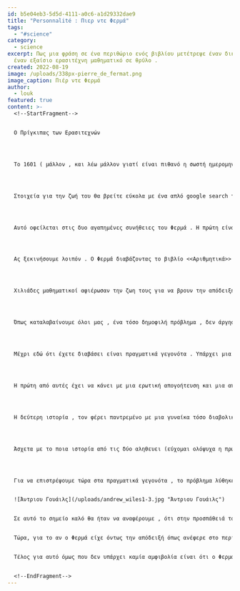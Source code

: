 ```yaml
---
id: b5e04eb3-5d5d-4111-a0c6-a1d29332dae9
title: "Personnalité : Πιερ ντε Φερμά"
tags:
  - "#science"
category:
  - science
excerpt: Πως μια φράση σε ένα περιθώριο ενός βιβλίου μετέτρεψε έναν δικηγόρο από
  έναν εξαίσιο ερασιτέχνη μαθηματικό σε θρύλο .
created: 2022-08-19
image: /uploads/338px-pierre_de_fermat.png
image_caption: Πιέρ ντε Φερμά
author:
  - louk
featured: true
content: >-
  <!--StartFragment-->


  Ο Πρίγκιπας των Ερασιτεχνών




  To 1601 ( μάλλον , και λέω μάλλον γιατί είναι πιθανό η σωστή ημερομηνία να είναι το 1607 ) ήρθε στον κόσμο ένας από τους μεγαλύτερους μαθηματικούς του 17ου αιώνα , ο Πιερ Ντε Φερμά . 




  Στοιχεία για την ζωή του θα βρείτε εύκολα με ένα απλό google search του ονόματος του, οπότε θα αναφέρω μόνο τα βασικά για να προχωρήσουμε στο ζουμί γρήγορα . Προερχόμενος από εύπορη οικογένεια σπουδάζει στο πανεπιστήμιο της Τουλούζης  και έπειτα σε αυτό του Μπορντό όπου έρχεται και πρώτη φορά σε επαφή με τα μαθηματικά . Έπειτα σπουδάζει νομικά στην Ορλεάνη και ασκεί το επάγγελμα για το υπόλοιπο της ζωής του . Τώρα θα σκέφτεστε εύλογα γιατί ένας δικηγόρος ( και μάλιστα επιτυχημένος ) είναι γνωστός για την συμβολή του στα μαθηματικά ; 




  Αυτό οφείλεται στις δυο αγαπημένες συνήθειες του Φερμά . Η πρώτη είναι να σημειώνει σκέψεις και παρατηρήσεις στα περιθώρια των βιβλίων που διάβαζε και η δεύτερη είναι να αποτυπώνει εικασίες . Αν συνδυάσεις αυτές τις δύο συνήθειες του Πιερ παίρνεις δύο υπέροχες πιθανές (μπορεί και μυθιστορικές)  ιστορίες , που περιέχουν ερωτικές απογοητεύσεις , επικυρηγμένα μαθηματικά προβλήματα , “χρυσά αυγά” , “διαβολικές” γυναίκες και εν τέλη το πιο διάσημο μαθηματικό πρόβλημα που γράφτηκε ποτέ .




  Ας ξεκινήσουμε λοιπόν . Ο Φερμά διαβάζοντας το βιβλίο <<Αριθμητικά>> του Διόφαντου , και μελετώντας ένα συγκεκριμένο πρόβλημα , έγραψε στο περιθωριο της αντιστοιχης σελίδας το εξής : “ Δεν υπάρχουν ακέραιοι x , y , z διάφοροι του μηδενός που να επαληθεύουν την ισότητα x^ν+y^ν=z^ν για οποιαδήποτε τιμή του φυσικού αριθμού ν μεγαλύτερη του 2 . Έχω μια πραγματικά θαυμάσια απόδειξη , αλλά το περιθώριο του βιβλίου είναι πολύ στενό για να την χωρέσει “ . 




  Χιλιάδες μαθηματικοί αφιέρωσαν την ζωη τους για να βρουν την απόδειξή . Χρειάστηκε για να περάσουν πάνω από τρεις αιώνες (!) για να τα καταφέρεις κάποιος , αλλά θα το δούμε πιο αναλυτικά στην συνέχεια .




  Όπως καταλαβαίνουμε όλοι μας , ένα τόσο δημοφιλή πρόβλημα , δεν άργησαν και πολύ για να το επικηρύξουν .  Στην αρχή ήταν η Γαλλική Ακαδημία Επιστημών που προσέφερε το ποσό των 3.000 γαλλικών φράγκων μαζί με ένα χρυσό μετάλλιο . Βέβαια το κίνητρο έγινε πολύ μεγαλύτερο αρκετά αργότερα το 1908 όταν ο ερασιτέχνης μαθηματικός Πάουλ Βολφσκελ έδωσε το ποσό των 100.000 μάρκων στην Βασιλική εταιρεία επιστημών ώστε να επικηρύξει ξανά το πρόβλημα .  




  Μέχρι εδώ ότι έχετε διαβάσει είναι πραγματικά γεγονότα . Υπάρχει μια πολύ πικάντικη παραφιλολογία για τους λόγους όμως που ο Πάουλ αποφάσισε να δωρίσει αυτά τα λεφτά .  Υπάρχουν δύο πιθανές ιστορίες , ωστόσο μέχρι σήμερα δεν έχει επιβεβαιωθεί καμία από τις δύο. 




  Η πρώτη από αυτές έχει να κάνει με μια ερωτική απογοήτευση και μια αυτοκτονία . Φημολογείται οτι ο Βολφσκελ είχε μονόπλευρα ερωτικά συναισθήματα για μια γυναίκα η οποία δεν ενδιαφέρθηκε ποτέ για αυτόν, με αποτέλεσμα  να σχεδιάσει πολύ αναλυτικά την αυτοκτονία του . Το πλάνο ήταν έτοιμο . Εκείνο το βράδυ , ακριβώς τα μεσάνυχτα είχε σκοπό να αυτοπυρποληθεί στο κεφάλι . Είχε αφήσει μηνύματα για όλους τους δικούς του ανθρώπους και αποφάσισε να περάσει τις τελευταίες του ώρες λίγο πριν τα μεσάνυχτα διαβάζοντας πιθανές αποδείξεις για την εικασία του Φερμά . Έλα όμως που προσπαθόντας να διορθώσει ένα λάθος που βρήκε σε μια απόδειξη η ώρα πέρασε τις 12 και η όρεξη για την ζωή είχε ξαναέρθει . Άσχετα από το γεγονός πως δεν κατάφερε να αποδείξει ποτέ κάτι σχετικά με το πρόβλημα , αποφάσισε να κάνει την δωρεά για να μάθει την απάντηση για το πρόβλημα που του έσωσε την ζωή . 




  Η δεύτερη ιστορία , τον φέρει παντρεμένο με μια γυναίκα τόσο διαβολική που αποφάσισε να την εκδικηθεί μετά’ θάνατον . Έτσι λοιπόν , στην διαθήκη του άφησε την περιουσία του (τα 100.000 μάρκα) στην βασιλική εταιρεία επιστημών . 




  Άσχετα με το ποια ιστορία από τις δύο αληθευει (εύχομαι ολόψυχα η πρώτη) , το όνομα του γράφτηκε στα αλήθεια στην ιστορία των μαθηματικών . 




  Για να επιστρέψουμε τώρα στα πραγματικά γεγονότα , το πρόβλημα λύθηκε το 1994 απο τον Άγγλο μαθηματικό  Άντριου Γουάιλς ( καθηγητής στο πανεπιστήμιο του Πρίνστον ) . Πίσω από αυτή την τεράστια ανακάλυψη κρύβεται ακόμα μια υπέροχη ιστορία . Ήταν το 1963 όταν ο δεκάχρονος Άντριου διάλεξε τυχαία το βιβλίο του Έρικ Μπελ : “ Το τελευταίο πρόβλημα” που περιέχει διάφορα προβλήματα από όλες τις θετικές επιστήμες που είχαν παιδέψει την ανθρωπότητα ανα τους αιώνες . Αυτό που στιγμάτισε το ενδιαφέρουν του Άντριου δεν ήταν άλλο πέρα από του Φερμά που από τότε έθεσε στόχο ζωής την λύση του . Εν τέλη τα κατάφερε στα 41 χρόνια με την συμβολή και του φοιτητή του Ρίτσαρντ Τέιλορ . 


  ![Άντριου Γουάιλς](/uploads/andrew_wiles1-3.jpg "Άντριου Γουάιλς")


  Σε αυτό το σημείο καλό θα ήταν να αναφέρουμε , ότι στην προσπάθειά τους να αποδείξουν την εικασία του Φερμά , κατάφεραν να ανακαλύψουν πολλά σπουδαία αλλά πράγματα . Μάλιστα οταν ο Νταβίντ Χιλμπερτ , ένας από τους μεγαλύτερους μαθηματικούς της γενιάς του ρωτήθηκε γιατί δεν ασχολείται με το πρόβλημα αυτός απάντησε πως “ γιατί να σκοτώσω την χήνα που γεννά χρυσά αυγά ;” .


  Τώρα, για το αν ο Φερμά είχε όντως την απόδειξή όπως ανέφερε στο περιθώριο της σελίδας , δεν θα το μάθουμε ποτέ . Το μόνο σίγουρο είναι πως αποκλείεται να χρησιμοποίησε τον τρόπο του Γουάιλς καθώς η απόδειξη του περιέχει διάφορες μαθηματικές μεθόδους που ήταν γνωστοί στον Φερμά . Ή αλήθεια είναι πως η άποψη που κυριαρχεί στην μαθηματική κοινότητα είναι πως οι πιθανότητες να είχε όντως μια σωστή απόδειξη είναι ελάχιστες . 


  Τέλος για αυτό όμως που δεν υπάρχει καμία αμφιβολία είναι ότι ο Φερμά υπήρξε ένας εξαίρετος μαθηματικός , ένα απίστευτο μυαλό , και το έργο του στην θεωρία πιθανοτήτων στην θεωρία αριθμών και στον απειροστικό λογισμό διαμόρφωσε ως έναν βαθμό τα μαθηματικά που γνωρίζουμε σήμερα.


  <!--EndFragment-->
---
```

